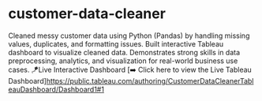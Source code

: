 # customer-data-cleaner
Cleaned messy customer data using Python (Pandas) by handling missing values, duplicates, and formatting issues. Built interactive Tableau dashboard to visualize cleaned data. Demonstrates strong skills in data preprocessing, analytics, and visualization for real-world business use cases.
 🪁Live Interactive Dashboard
[➡️ Click here to view the Live Tableau Dashboard]https://public.tableau.com/authoring/CustomerDataCleanerTableauDashboard/Dashboard1#1
